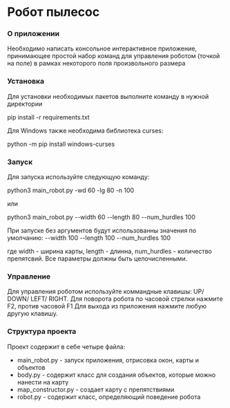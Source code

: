 # Робот пылесос 

### О приложении
Необходимо написать консольное интерактивное приложение, 
принимающее простой набор команд для управления роботом (точкой на поле)
в рамках некоторого поля произвольного размера

### Установка
Для установки необходимых пакетов выполните команду в нужной директории

pip install -r requirements.txt

Для Windows также необходима библиотека curses:

python -m pip install windows-curses
### Запуск

Для запуска используйте следующую команду:

python3 main_robot.py -wd 60 -lg 80 -n 100

или

python3 main_robot.py --width 60 --length 80 --num_hurdles 100

При запуске без аргументов будут использованны значения по умолчанию:
--width 100 --length 100 --num_hurdles 100



где width - ширина карты, length - длинна, num_hurdles - количество препятсвий.
Все параметры должны быть целочисленными.

### Управление

Для управления роботом используйте коммандные клавишы: UP/ DOWN/ LEFT/ RIGHT.
Для поворота робота по часовой стрелки нажмите F2, против часовой F1
Для выхода из приложения нажмите любую другую клавишу.

### Структура проекта 
Проект содержит в себе четыре файла:

* main_robot.py - запуск приложения, отрисовка окон, карты и объектов
* body.py - содержит класс для создания объектов, которые можно нанести на карту
* map_constructor.py - создает карту с препятствиями 
* robot.py - содержит класс, определяющий поведение робота 